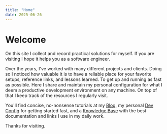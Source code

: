 ```yaml
---
title: "Home"
date: 2025-06-26
---
```


# Welcome

On this site I collect and record practical solutions for myself. If you are visiting I hope it helps you as a software engineer.

Over the years, I've worked with many different projects and clients. Doing so I noticed how valuable it is to have a reliable place for your favorite setups, reference links, and lessons learned. To get up and running as fast as possible. Here I share and maintain my personal configuration for what I deem a productive development environment on any machine. On top of that I keep track of the resources I regularly visit.

You'll find concise, no-nonsense tutorials at my [Blog](/posts/), my personal [Dev Config](/dev-config/) for getting started fast, and a [Knowledge Base](/knowledge-base/) with the best documentation and links I use in my daily work.

Thanks for visiting.

